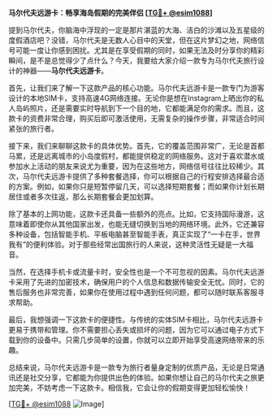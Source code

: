 **马尔代夫远游卡：畅享海岛假期的完美伴侣 [[TG💪+ @esim1088](https://t.me/s/esim1088)]**

提到马尔代夫，你脑海中浮现的一定是那片湛蓝的大海、洁白的沙滩以及五星级的度假酒店吧？没错，马尔代夫是无数人心目中的天堂，但在这片梦幻之地，网络信号可能一度让你感到困扰。尤其是在享受假期的同时，如果无法及时分享你的精彩瞬间，是不是总觉得少了点什么？今天，我要给大家介绍一款专为马尔代夫旅行设计的神器——**马尔代夫远游卡**。

首先，让我们来了解一下这款产品的核心功能。马尔代夫远游卡是一款专门为游客设计的本地SIM卡，支持高速4G网络连接。无论你是想在Instagram上晒出你的私人岛屿照片，还是需要实时导航到下一个目的地，它都能满足你的需求。而且，这款卡的资费非常合理，购买后即可激活使用，无需复杂的操作步骤，非常适合时间紧张的旅行者。

接下来，我们来聊聊这款卡的具体优势。首先，它的覆盖范围非常广，无论是首都马累，还是远离城市的小岛度假村，都能提供稳定的网络服务。这对于喜欢潜水或参加水上活动的朋友来说尤为重要，因为在这些地方，网络信号往往比较稀少。其次，马尔代夫远游卡提供了多种套餐选择，你可以根据自己的行程安排选择最合适的方案。例如，如果你只是短暂停留几天，可以选择短期套餐；而如果你计划长期居住或者多次往返，那么长期套餐会更加划算。

除了基本的上网功能，这款卡还具备一些额外的亮点。比如，它支持国际漫游，这意味着即使你从其他国家出发，也能无缝切换到当地的网络环境。此外，它还兼容多种设备，包括智能手机、平板电脑甚至智能手表，真正实现了“一卡在手，世界我有”的便利体验。对于那些经常出国旅行的人来说，这种灵活性无疑是一大福音。

当然，在选择手机卡或流量卡时，安全性也是一个不可忽视的因素。马尔代夫远游卡采用了先进的加密技术，确保用户的个人信息和数据传输安全无忧。同时，它的售后服务也非常完善，如果你在使用过程中遇到任何问题，都可以随时联系客服寻求帮助。

最后，我想强调一下这款卡的便捷性。与传统的实体SIM卡相比，马尔代夫远游卡更易于携带和管理。你不需要担心丢失或损坏的问题，因为它可以通过电子方式下载到你的设备中。只需几步简单的设置，你就可以立即开始享受高速网络带来的乐趣。

总结来说，马尔代夫远游卡是一款专为旅行者量身定制的优质产品，无论是日常通讯还是社交分享，它都能为你提供出色的体验。如果你想让自己的马尔代夫之旅更加完美，不妨考虑一下这款卡。相信我，它会让你的假期变得更加轻松愉快！

[[TG💪+ @esim1088](https://t.me/s/esim1088) ![Image](https://i.postimg.cc/4NQfJmqS/Snipaste-2025-05-13-00-14-12.png)]